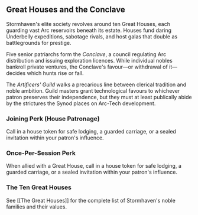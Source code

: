 ## Great Houses and the Conclave

Stormhaven's elite society revolves around ten Great Houses, each guarding vast Arc reservoirs beneath its estate. Houses fund daring Underbelly expeditions, sabotage rivals, and host galas that double as battlegrounds for prestige.

Five senior patriarchs form the *Conclave*, a council regulating Arc distribution and issuing exploration licences. While individual nobles bankroll private ventures, the Conclave's favour—or withdrawal of it—decides which hunts rise or fall.

The *Artificers' Guild* walks a precarious line between clerical tradition and noble ambition. Guild masters grant technological favours to whichever patron preserves their independence, but they must at least publically abide by the strictures the Synod places on Arc-Tech development.

### Joining Perk (House Patronage)

Call in a house token for safe lodging, a guarded carriage, or a sealed invitation within your patron's influence.

### Once-Per-Session Perk

When allied with a Great House, call in a house token for safe lodging, a guarded carriage, or a sealed invitation within your patron's influence.

### The Ten Great Houses

See [[The Great Houses]] for the complete list of Stormhaven's noble families and their values.
